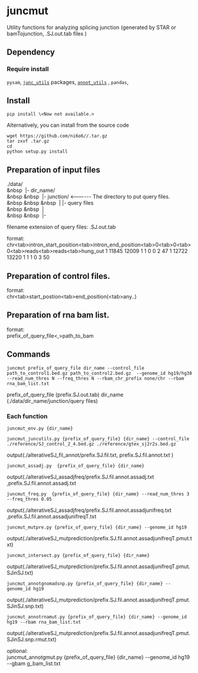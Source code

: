 # juncmut

Utility functions for analyzing splicing junction (generated by STAR or bamTojunction, .SJ.out.tab files )

## Dependency

### Require install
`pysam`, [`junc_utils`](https://github.com/friend1ws/junc_utils) packages, [`annot_utils`](https://github.com/friend1ws/annot_utils) , `pandas`,


## Install

```
pip install \<Now not available.>
```

Alternatively, you can install from the source code <Now not available.>
```
wget https://github.com/ni6o6//.tar.gz 
tar zxvf .tar.gz 
cd 
python setup.py install
```

## Preparation of input files
./data/<br>
&nbsp&nbsp;    |- dir_name/<br>
&nbsp&nbsp;&nbsp&nbsp;            |- junction/               <------ The directory to put query files.<br>
&nbsp&nbsp;&nbsp&nbsp;&nbsp&nbsp;            |       |- query files<br>
&nbsp&nbsp;&nbsp&nbsp;            |<br>
&nbsp&nbsp;&nbsp&nbsp;            |-<br>

filename extension of query files: .SJ.out.tab

format:<br>
chr\<tab>intron_start_position\<tab>intron_end_position\<tab>0\<tab>0\<tab>0\<tab>reads\<tab>reads\<tab>hung_out
1	11845	12009	1	1	0	0	2	47
1	12722	13220	1	1	1	0	3	50

## Preparation of control files.
format:<br>
chr\<tab>start_postion\<tab>end_position(\<tab>any..)

## Preparation of rna bam list.
format:<br>
prefix_of_query_file\<,>path_to_bam

## Commands
```
juncmut prefix_of_query_file dir_name --control_file path_to_control1.bed.gz path_to_control2.bed.gz  --genome_id hg19/hg38 --read_num_thres N --freq_thres N --rbam_chr_prefix none/chr --rbam rna_bam_list.txt
```

prefix_of_query_file (prefix.SJ.out.tab) 
dir_name (./data/dir_name/junction/query files)

### Each function
```
juncmut_env.py {dir_name}
```
```
juncmut_juncutils.py {prefix_of_query_file} {dir_name} --control_file ./reference/SJ_control_2_4.bed.gz ./reference/gtex_sj2r2s.bed.gz
```
output(./alterativeSJ_fil_annot/prefix.SJ.fil.txt, prefix.SJ.fil.annot.txt )
                 
```
juncmut_assadj.py  {prefix_of_query_file} {dir_name}
```
output(./alterativeSJ_assadjfreq/prefix.SJ.fil.annot.assadj.txt
            ,prefix.SJ.fil.annot.assadj.txt
            
```
juncmut_freq.py  {prefix_of_query_file} {dir_name} --read_num_thres 3 --freq_thres 0.05
```
output(./alterativeSJ_assadjfreq/prefix.SJ.fil.annot.assadjunifreq.txt
           ,prefix.SJ.fil.annot.assadjunifreqT.txt

```
juncmut_mutpre.py {prefix_of_query_file} {dir_name} --genome_id hg19
```
output(./alterativeSJ_mutprediction/prefix.SJ.fil.annot.assadjunifreqT.pmut.txt)

```
juncmut_intersect.py {prefix_of_query_file} {dir_name}
```
output(./alterativeSJ_mutprediction/prefix.SJ.fil.annot.assadjunifreqT.pmut.SJinSJ.txt)
```
juncmut_annotgnomadsnp.py {prefix_of_query_file} {dir_name} --genome_id hg19
```
output(./alterativeSJ_mutprediction/prefix.SJ.fil.annot.assadjunifreqT.pmut.SJinSJ.snp.txt)
```
juncmut_annotrnamut.py {prefix_of_query_file} {dir_name} --genome_id hg19 --rbam rna_bam_list.txt
```
output(./alterativeSJ_mutprediction/prefix.SJ.fil.annot.assadjunifreqT.pmut.SJinSJ.snp.rmut.txt)

optional:<br>
juncmut_annotgmut.py {prefix_of_query_file} {dir_name} --genome_id hg19 --gbam g_bam_list.txt


